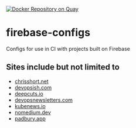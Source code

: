 [![Docker Repository on Quay](https://quay.io/repository/chrisshort/firebase/status "Docker Repository on Quay")](https://quay.io/repository/chrisshort/firebase)

# firebase-configs

Configs for use in CI with projects built on Firebase

## Sites include but not limited to

* [chrisshort.net](https://chrisshort.net)
* [devopsish.com](https://devopsish.com)
* [deepcuts.io](https://deepcuts.io)
* [devopsnewsletters.com](https://devopsnewsletters.com)
* [kubenews.io](https://kubenews.io)
* [nomedium.dev](https://nomedium.dev)
* [padbury.app](https://padbury.app)
